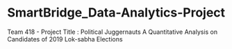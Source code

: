 # SmartBridge_Data-Analytics-Project
Team 418 - Project Title : Political Juggernauts A Quantitative Analysis on Candidates of 2019 Lok-sabha Elections

